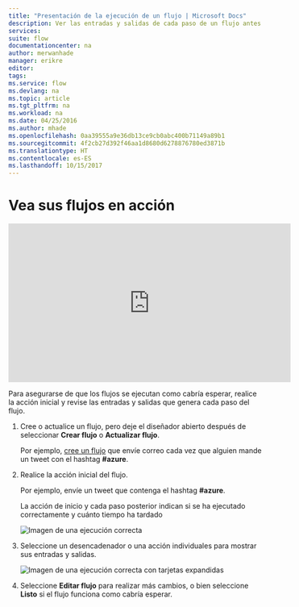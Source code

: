 ```yaml
---
title: "Presentación de la ejecución de un flujo | Microsoft Docs"
description: Ver las entradas y salidas de cada paso de un flujo antes de que finalice para comprobar que se comporta como se esperaba.
services: 
suite: flow
documentationcenter: na
author: merwanhade
manager: erikre
editor: 
tags: 
ms.service: flow
ms.devlang: na
ms.topic: article
ms.tgt_pltfrm: na
ms.workload: na
ms.date: 04/25/2016
ms.author: mhade
ms.openlocfilehash: 0aa39555a9e36db13ce9cb0abc400b71149a89b1
ms.sourcegitcommit: 4f2cb27d392f46aa1d8680d6278876780ed3871b
ms.translationtype: HT
ms.contentlocale: es-ES
ms.lasthandoff: 10/15/2017
---
```

# <a name="watch-your-flows-in-action"></a>Vea sus flujos en acción
<iframe width="560" height="315" src="https://www.youtube.com/embed/3wPoUCGm7Yg" frameborder="0" allowfullscreen></iframe>

Para asegurarse de que los flujos se ejecutan como cabría esperar, realice la acción inicial y revise las entradas y salidas que genera cada paso del flujo.

1. Cree o actualice un flujo, pero deje el diseñador abierto después de seleccionar **Crear flujo** o **Actualizar flujo**.
   
     Por ejemplo, [cree un flujo](get-started-logic-flow.md) que envíe correo cada vez que alguien mande un tweet con el hashtag **#azure**.
2. Realice la acción inicial del flujo.
   
    Por ejemplo, envíe un tweet que contenga el hashtag **#azure**.
   
    La acción de inicio y cada paso posterior indican si se ha ejecutado correctamente y cuánto tiempo ha tardado
   
    ![Imagen de una ejecución correcta](./media/see-a-flow-run/successful-flow-run.png)
3. Seleccione un desencadenador o una acción individuales para mostrar sus entradas y salidas.
   
    ![Imagen de una ejecución correcta con tarjetas expandidas](./media/see-a-flow-run/successful-flow-expanded-cards.png)
4. Seleccione **Editar flujo** para realizar más cambios, o bien seleccione **Listo** si el flujo funciona como cabría esperar.


